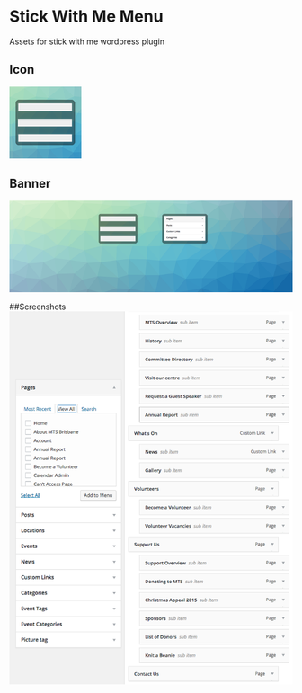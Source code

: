 # Stick With Me Menu
Assets for stick with me wordpress plugin

## Icon
![Icon](icon-256x256.png)

## Banner
![Banner](banner-722x250.png)

##Screenshots
![Screenshot-1](screenshot-1.png)
